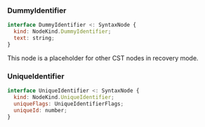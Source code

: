 ### DummyIdentifier

```js
interface DummyIdentifier <: SyntaxNode {
  kind: NodeKind.DummyIdentifier;
  text: string;
}
```

This node is a placeholder for other CST nodes in recovery mode.

### UniqueIdentifier

```js
interface UniqueIdentifier <: SyntaxNode {
  kind: NodeKind.UniqueIdentifier;
  uniqueFlags: UniqueIdentifierFlags;
  uniqueId: number;
}
```
